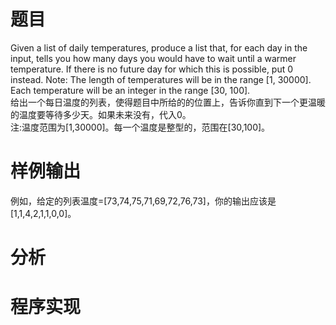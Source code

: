 # 题目
Given a list of daily temperatures, produce a list that, for each day in the input, tells you how many days you would have to wait until a warmer temperature. 
If there is no future day for which this is possible, put 0 instead. 
Note: The length of temperatures will be in the range [1, 30000]. Each temperature will be an integer in the range [30, 100].\
给出一个每日温度的列表，使得题目中所给的的位置上，告诉你直到下一个更温暖的温度要等待多少天。如果未来没有，代入0。\
注:温度范围为[1,30000]。每一个温度是整型的，范围在[30,100]。
# 样例输出
例如，给定的列表温度=[73,74,75,71,69,72,76,73]，你的输出应该是[1,1,4,2,1,1,0,0]。
# 分析
# 程序实现
